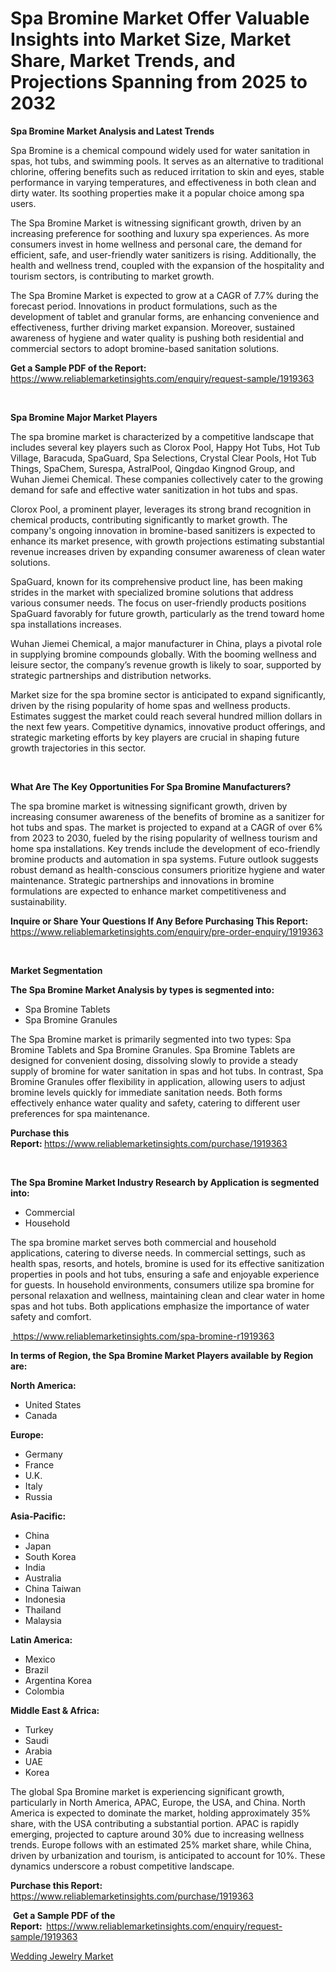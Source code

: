 <p><h1>Spa Bromine Market Offer Valuable Insights into Market Size, Market Share, Market Trends, and Projections Spanning from 2025 to 2032</h1></p><p><strong>Spa Bromine Market Analysis and Latest Trends</strong></p>
<p><p>Spa Bromine is a chemical compound widely used for water sanitation in spas, hot tubs, and swimming pools. It serves as an alternative to traditional chlorine, offering benefits such as reduced irritation to skin and eyes, stable performance in varying temperatures, and effectiveness in both clean and dirty water. Its soothing properties make it a popular choice among spa users.</p><p>The Spa Bromine Market is witnessing significant growth, driven by an increasing preference for soothing and luxury spa experiences. As more consumers invest in home wellness and personal care, the demand for efficient, safe, and user-friendly water sanitizers is rising. Additionally, the health and wellness trend, coupled with the expansion of the hospitality and tourism sectors, is contributing to market growth. </p><p>The Spa Bromine Market is expected to grow at a CAGR of 7.7% during the forecast period. Innovations in product formulations, such as the development of tablet and granular forms, are enhancing convenience and effectiveness, further driving market expansion. Moreover, sustained awareness of hygiene and water quality is pushing both residential and commercial sectors to adopt bromine-based sanitation solutions.</p></p>
<p><strong>Get a Sample PDF of the Report:&nbsp;</strong> <a href="https://www.reliablemarketinsights.com/enquiry/request-sample/1919363?utm_campaign=3038&utm_medium=2&utm_source=Github&utm_content=ia&utm_term=05042025&utm_id=spa-bromine">https://www.reliablemarketinsights.com/enquiry/request-sample/1919363</a></p>
<p>&nbsp;</p>
<p><strong>Spa Bromine Major Market Players</strong></p>
<p><p>The spa bromine market is characterized by a competitive landscape that includes several key players such as Clorox Pool, Happy Hot Tubs, Hot Tub Village, Baracuda, SpaGuard, Spa Selections, Crystal Clear Pools, Hot Tub Things, SpaChem, Surespa, AstralPool, Qingdao Kingnod Group, and Wuhan Jiemei Chemical. These companies collectively cater to the growing demand for safe and effective water sanitization in hot tubs and spas.</p><p>Clorox Pool, a prominent player, leverages its strong brand recognition in chemical products, contributing significantly to market growth. The company's ongoing innovation in bromine-based sanitizers is expected to enhance its market presence, with growth projections estimating substantial revenue increases driven by expanding consumer awareness of clean water solutions.</p><p>SpaGuard, known for its comprehensive product line, has been making strides in the market with specialized bromine solutions that address various consumer needs. The focus on user-friendly products positions SpaGuard favorably for future growth, particularly as the trend toward home spa installations increases.</p><p>Wuhan Jiemei Chemical, a major manufacturer in China, plays a pivotal role in supplying bromine compounds globally. With the booming wellness and leisure sector, the company’s revenue growth is likely to soar, supported by strategic partnerships and distribution networks.</p><p>Market size for the spa bromine sector is anticipated to expand significantly, driven by the rising popularity of home spas and wellness products. Estimates suggest the market could reach several hundred million dollars in the next few years. Competitive dynamics, innovative product offerings, and strategic marketing efforts by key players are crucial in shaping future growth trajectories in this sector.</p></p>
<p>&nbsp;</p>
<p><strong>What Are The Key Opportunities For Spa Bromine Manufacturers?</strong></p>
<p><p>The spa bromine market is witnessing significant growth, driven by increasing consumer awareness of the benefits of bromine as a sanitizer for hot tubs and spas. The market is projected to expand at a CAGR of over 6% from 2023 to 2030, fueled by the rising popularity of wellness tourism and home spa installations. Key trends include the development of eco-friendly bromine products and automation in spa systems. Future outlook suggests robust demand as health-conscious consumers prioritize hygiene and water maintenance. Strategic partnerships and innovations in bromine formulations are expected to enhance market competitiveness and sustainability.</p></p>
<p><strong>Inquire or Share Your Questions If Any Before Purchasing This Report:</strong> <a href="https://www.reliablemarketinsights.com/enquiry/pre-order-enquiry/1919363?utm_campaign=3038&utm_medium=2&utm_source=Github&utm_content=ia&utm_term=05042025&utm_id=spa-bromine">https://www.reliablemarketinsights.com/enquiry/pre-order-enquiry/1919363</a></p>
<p>&nbsp;</p>
<p><strong>Market Segmentation</strong></p>
<p><strong>The Spa Bromine Market Analysis by types is segmented into:</strong></p>
<p><ul><li>Spa Bromine Tablets</li><li>Spa Bromine Granules</li></ul></p>
<p><p>The Spa Bromine market is primarily segmented into two types: Spa Bromine Tablets and Spa Bromine Granules. Spa Bromine Tablets are designed for convenient dosing, dissolving slowly to provide a steady supply of bromine for water sanitation in spas and hot tubs. In contrast, Spa Bromine Granules offer flexibility in application, allowing users to adjust bromine levels quickly for immediate sanitation needs. Both forms effectively enhance water quality and safety, catering to different user preferences for spa maintenance.</p></p>
<p><strong>Purchase this Report:&nbsp;</strong><a href="https://www.reliablemarketinsights.com/purchase/1919363?utm_campaign=3038&utm_medium=2&utm_source=Github&utm_content=ia&utm_term=05042025&utm_id=spa-bromine">https://www.reliablemarketinsights.com/purchase/1919363</a></p>
<p>&nbsp;</p>
<p><strong>The Spa Bromine Market Industry Research by Application is segmented into:</strong></p>
<p><ul><li>Commercial</li><li>Household</li></ul></p>
<p><p>The spa bromine market serves both commercial and household applications, catering to diverse needs. In commercial settings, such as health spas, resorts, and hotels, bromine is used for its effective sanitization properties in pools and hot tubs, ensuring a safe and enjoyable experience for guests. In household environments, consumers utilize spa bromine for personal relaxation and wellness, maintaining clean and clear water in home spas and hot tubs. Both applications emphasize the importance of water safety and comfort.</p></p>
<p><a href="https://www.reliablemarketinsights.com/spa-bromine-r1919363?utm_campaign=3038&utm_medium=2&utm_source=Github&utm_content=ia&utm_term=05042025&utm_id=spa-bromine">&nbsp;https://www.reliablemarketinsights.com/spa-bromine-r1919363</a></p>
<p><strong>In terms of Region, the Spa Bromine Market Players available by Region are:</strong></p>
<p>
    <p> <strong> North America: </strong>
        <ul>
            <li>United States</li>
            <li>Canada</li>
        </ul>
        </p> 
    <p> <strong> Europe: </strong>
        <ul>
            <li>Germany</li>
            <li>France</li>
            <li>U.K.</li>
            <li>Italy</li>
            <li>Russia</li>
        </ul>
        </p> 
    <p> <strong> Asia-Pacific: </strong>
        <ul>
            <li>China</li>
            <li>Japan</li>
            <li>South Korea</li>
            <li>India</li>
            <li>Australia</li>
            <li>China Taiwan</li>
            <li>Indonesia</li>
            <li>Thailand</li>
            <li>Malaysia</li>
        </ul>
        </p> 
    <p> <strong> Latin America: </strong>
        <ul>
            <li>Mexico</li>
            <li>Brazil</li>
            <li>Argentina Korea</li>
            <li>Colombia</li>
        </ul>
        </p> 
    <p> <strong> Middle East & Africa: </strong>
        <ul>
            <li>Turkey</li>
            <li>Saudi</li>
            <li>Arabia</li>
            <li>UAE</li>
            <li>Korea</li>
        </ul>
    </p>
    </p>
<p><p>The global Spa Bromine market is experiencing significant growth, particularly in North America, APAC, Europe, the USA, and China. North America is expected to dominate the market, holding approximately 35% share, with the USA contributing a substantial portion. APAC is rapidly emerging, projected to capture around 30% due to increasing wellness trends. Europe follows with an estimated 25% market share, while China, driven by urbanization and tourism, is anticipated to account for 10%. These dynamics underscore a robust competitive landscape.</p></p>
<p><strong>Purchase this Report: </strong><a href="https://www.reliablemarketinsights.com/purchase/1919363?utm_campaign=3038&utm_medium=2&utm_source=Github&utm_content=ia&utm_term=05042025&utm_id=spa-bromine">https://www.reliablemarketinsights.com/purchase/1919363</a></p>
<p>&nbsp;<strong>Get a Sample PDF of the Report:&nbsp;&nbsp;</strong><a href="https://www.reliablemarketinsights.com/enquiry/request-sample/1919363?utm_campaign=3038&utm_medium=2&utm_source=Github&utm_content=ia&utm_term=05042025&utm_id=spa-bromine">https://www.reliablemarketinsights.com/enquiry/request-sample/1919363</a></p>
<p><strong></strong></p>
<p><p><a href="https://github.com/jenithschijf/Market-Research-Report-List-1/blob/main/wedding-jewelry-market.md?utm_campaign=3038&utm_medium=2&utm_source=Github&utm_content=ia&utm_term=05042025&utm_id=spa-bromine">Wedding Jewelry Market</a></p></p>